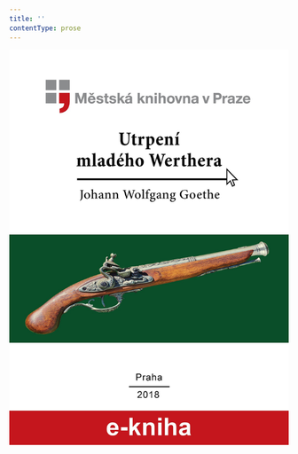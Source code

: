 ```yaml
---
title: ''
contentType: prose
---
```


<section>

![Utrpení mladého Werthera](./resources/obalka.jpg)

</section>

[^1]: Čtenář se nebude snažit, aby na mapě nalezl místa zde jmenovaná. Nastaly okolnosti, které přiměly vydavatele, aby pravá jména, v originále uvedená, pozměnil.

[^2]: Bylo nutné potlačit toto místo dopisu, aby si nikdo nemohl stěžovat, ačkoliv konec konců autorům málo záleží na soudu nějaké dívky a vrtkavého mladíka.

[^3]: Také zde byla vynechána jména několika domácích autorů. Kdo souhlasí s Lottčiným nadšením, tomu zajisté srdce prozradí, kdo je tu míněn, čte-li náhodou toto místo. A ostatní tomu rozumět nemusí.

[^4]: Žvanit. _Pozn. red_.

[^5]: Máme nyní od Lavatera skvělé kázání na tento námět v jeho řečích o knize Jonášově.

[^6]: Překrucování pravdy, mnohomluvnost. _Pozn. red_.

[^7]: Z úcty k tomuto výbornému muži byl tento dopis a ještě jeden, o němž je později zmínka, z této sbírky vypuštěn, protože se nám nezdálo, že by taková smělost byla omluvitelná, byť i byla veřejnost sebevděčnější za jejich uveřejnění.

[^8]: Mimochodem. _Pozn. red_.

[^9]: Pocty. _Pozn. red_.
